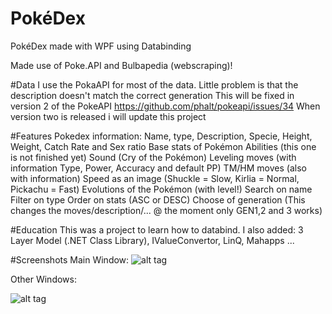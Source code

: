 # PokéDex
PokéDex made with WPF using Databinding

Made use of Poke.API and Bulbapedia (webscraping)!

#Data
I use the PokaAPI for most of the data.
Little problem is that the description doesn't match the correct generation
This will be fixed in version 2 of the PokeAPI
https://github.com/phalt/pokeapi/issues/34
When version two is released i will update this project

#Features
Pokedex information: Name, type, Description, Specie, Height, Weight, Catch Rate and Sex ratio
Base stats of Pokémon
Abilities (this one is not finished yet)
Sound (Cry of the Pokémon)
Leveling moves (with information Type, Power, Accuracy and  default PP)
TM/HM moves (also with information)
Speed as an image (Shuckle = Slow, Kirlia = Normal, Pickachu = Fast)
Evolutions of the Pokémon (with level!)
Search on name
Filter on type
Order on stats (ASC or DESC)
Choose of generation (This changes the moves/description/... @ the moment only GEN1,2 and 3 works)

#Education
This was a project to learn how to databind.
I also added: 3 Layer Model (.NET Class Library), IValueConvertor, LinQ, Mahapps ...

#Screenshots
Main Window:
![alt tag](http://i.imgur.com/BQGqZLn.png)



Other Windows:


![alt tag](http://i.imgur.com/nUo2t9Y.png)


